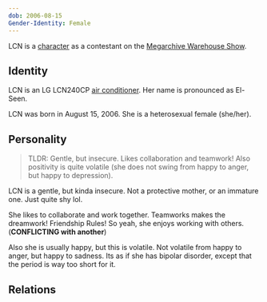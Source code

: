 ```yaml
---
dob: 2006-08-15
Gender-Identity: Female
---
```

LCN is a [character](Characters.md) as a contestant on the [Megarchive Warehouse Show](Megarchive%20Warehouse%20Show.md).
## Identity

LCN is an LG LCN240CP [air conditioner](Air%20Conditioners.md).  Her name is pronounced as El-Seen.

LCN was born in August 15, 2006. She is a heterosexual female (she/her).

## Personality

> TLDR: Gentle, but insecure. Likes collaboration and teamwork! Also positivity is quite volatile (she does not swing from happy to anger, but happy to depression).

LCN is a gentle, but kinda insecure. Not a protective mother, or an immature one. Just quite shy lol.

She likes to collaborate and work together. Teamworks makes the dreamwork! Friendship Rules! So yeah, she enjoys working with others. (**CONFLICTING with another**)

Also she is usually happy, but this is volatile. Not volatile from happy to anger, but happy to sadness. Its as if she has bipolar disorder, except that the period is way too short for it.

## Relations